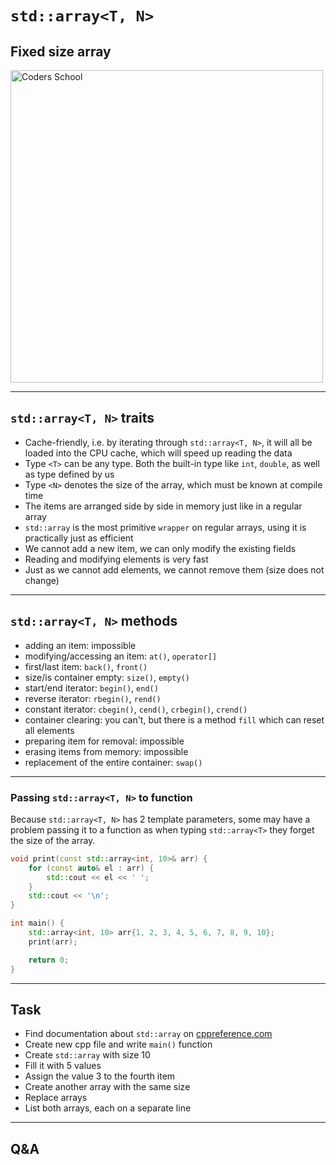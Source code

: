 <!-- .slide: data-background="#111111" -->

# `std::array<T, N>`

## Fixed size array

<a href="https://coders.school">
    <img width="500" data-src="../img/coders_school_logo.png" src="../img/coders_school_logo.png" alt="Coders School" class="plain">
</a>

___

## `std::array<T, N>` traits

* <!-- .element: class="fragment fade-in" --> Cache-friendly, i.e. by iterating through <code>std::array&lt;T, N&gt;</code>, it will all be loaded into the CPU cache, which will speed up reading the data
* <!-- .element: class="fragment fade-in" --> Type <code>&lt;T&gt;</code> can be any type. Both the built-in type like <code>int</code>, <code>double</code>, as well as type defined by us
* <!-- .element: class="fragment fade-in" --> Type <code>&lt;N&gt;</code> denotes the size of the array, which must be known at compile time
* <!-- .element: class="fragment fade-in" --> The items are arranged side by side in memory just like in a regular array
* <!-- .element: class="fragment fade-in" --> <code>std::array</code> is the most primitive <code>wrapper</code> on regular arrays, using it is practically just as efficient
* <!-- .element: class="fragment fade-in" --> We cannot add a new item, we can only modify the existing fields
* <!-- .element: class="fragment fade-in" --> Reading and modifying elements is very fast
* <!-- .element: class="fragment fade-in" --> Just as we cannot add elements, we cannot remove them (size does not change)

___

## `std::array<T, N>` methods

* <!-- .element: class="fragment fade-in" --> adding an item: impossible
* <!-- .element: class="fragment fade-in" --> modifying/accessing an item: <code>at()</code>, <code>operator[]</code>
* <!-- .element: class="fragment fade-in" --> first/last item: <code>back()</code>, <code>front()</code>
* <!-- .element: class="fragment fade-in" --> size/is container empty: <code>size()</code>, <code>empty()</code>
* <!-- .element: class="fragment fade-in" --> start/end iterator: <code>begin()</code>, <code>end()</code>
* <!-- .element: class="fragment fade-in" --> reverse iterator: <code>rbegin()</code>, <code>rend()</code>
* <!-- .element: class="fragment fade-in" --> constant iterator: <code>cbegin()</code>, <code>cend()</code>, <code>crbegin()</code>, <code>crend()</code>
* <!-- .element: class="fragment fade-in" --> container clearing: you can't, but there is a method <code>fill</code> which can reset all elements
* <!-- .element: class="fragment fade-in" --> preparing item for removal: impossible
* <!-- .element: class="fragment fade-in" --> erasing items from memory: impossible
* <!-- .element: class="fragment fade-in" --> replacement of the entire container: <code>swap()</code>

___

### Passing `std::array<T, N>` to function

Because `std::array<T, N>` has 2 template parameters, some may have a problem passing it to a function as when typing `std::array<T>` they forget the size of the array.
<!-- .element: class="fragment fade-in" -->

```cpp
void print(const std::array<int, 10>& arr) {
    for (const auto& el : arr) {
        std::cout << el << ' ';
    }
    std::cout << '\n';
}

int main() {
    std::array<int, 10> arr{1, 2, 3, 4, 5, 6, 7, 8, 9, 10};
    print(arr);

    return 0;
}
```
<!-- .element: class="fragment fade-in" -->

___

## Task

* Find documentation about `std::array` on [cppreference.com](https://en.cppreference.com)
* Create new cpp file and write `main()` function
* Create `std::array` with size 10
* Fill it with 5 values
* Assign the value 3 to the fourth item
* Create another array with the same size
* Replace arrays
* List both arrays, each on a separate line

___

## Q&A
